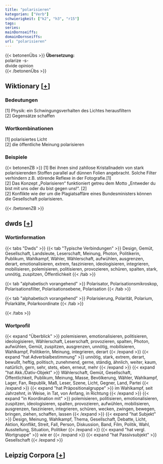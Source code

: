 ```yaml
---
title: "polarisieren"
kategorien: ["Verb"]
schwierigkeit: ["k2", "h3", "r15"]
tags:
series:
mainDornseiffs:
domainDornseiffs:
url: "polarisieren"
---
```


{{< betonenÜbs >}}
**Übersetzung:**  
polarize -s-  
divide opinion  
{{< /betonenÜbs >}}

## Wiktionary [[+](https://de.wiktionary.org/wiki/polarisieren)]

### Bedeutungen
[1] Physik: ein Schwingungsverhalten des Lichtes herausfiltern  
[2] Gegensätze schaffen  

### Wortkombinationen
[1] polarisiertes Licht  
[2] die öffentliche Meinung polarisieren  

### Beispiele
{{< betonenZB >}}
[1] Bei ihnen sind zahllose Kristallnadeln von stark polarisierenden Stoffen parallel auf dünnen Folien angebracht. Solche Filter verhindern z.B. störende Reflexe in der Fotografie.[1]  
[2] Das Konzept „Polarisieren“ funktioniert getreu dem Motto „Entweder du bist mit uns oder du bist gegen uns!“. [2]  
[2] Konflikte wie der um die Plagiatsaffäre eines Bundesministers können die Gesellschaft polarisieren.  

{{< /betonenZB >}}


## dwds [[+](https://www.dwds.de/wb/polarisieren)]

### Wortinformation
{{< tabs "Dwds" >}}
{{< tab "Typische Verbindungen" >}}
Design, Gemüt, Gesellschaft, Landsleute, Leserschaft, Meinung, Photon, Politikerin, Publikum, Wahlkampf, Wähler, Wählerschaft, aufwühlen, ausgrenzen, derart, emotionalisieren, extrem, faszinieren, ideologisieren, integrieren, mobilisieren, polemisieren, politisieren, provozieren, schüren, spalten, stark, unnötig, zuspitzen, Öffentlichkeit
{{< /tab >}}

{{< tab "alphabetisch vorangehend" >}}
Polarisator, Polarisationsmikroskop, Polarisationsfilter, Polarisationsebene, Polarisation
{{< /tab >}}

{{< tab "alphabetisch vorangehend" >}}
Polarisierung, Polarität, Polarium, Polarkälte, Polarkoordinate
{{< /tab >}}

{{< /tabs >}}

### Wortprofil
{{< expand "Überblick" >}} polemisieren, emotionalisieren, politisieren, ideologisieren, Wählerschaft, Leserschaft, provozieren, spalten, Photon, aufwühlen, Gemüt, zuspitzen, ausgrenzen, unnötig, mobilisieren, Wahlkampf, Politikerin, Meinung, integrieren, derart {{< /expand >}}
{{< expand "hat Adverbialbestimmung" >}} unnötig, stark, extrem, derart, bewußt, heftig, politisch, zunehmend, gerne, ständig, ähnlich, weiter, kaum, natürlich, gern, sehr, stets, eben, erneut, mehr {{< /expand >}}
{{< expand "hat Akk./Dativ-Objekt" >}} Wählerschaft, Gemüt, Gesellschaft, Öffentlichkeit, Publikum, Meinung, Masse, Bevölkerung, Wähler, Wahlkampf, Lager, Fan, Republik, Maß, Leser, Szene, Licht, Gegner, Land, Partei {{< /expand >}}
{{< expand "hat Präpositionalgruppe" >}} im Wahlkampf, seit Jahrzehnt, in Weise, in Tat, von Anfang, in Richtung {{< /expand >}}
{{< expand "in Koordination mit" >}} polemisieren, politisieren, emotionalisieren, zuspitzen, ideologisieren, spalten, provozieren, aufwühlen, mobilisieren, ausgrenzen, faszinieren, integrieren, schüren, wecken, zwingen, bewegen, bringen, ziehen, schaffen, lassen {{< /expand >}}
{{< expand "hat Subjekt" >}} Design, Meinung, Wahlkampf, Thema, Gesellschaft, Debatte, Licht, Aktion, Konflikt, Streit, Fall, Person, Diskussion, Band, Film, Politik, Wahl, Ausstellung, Situation, Politiker {{< /expand >}}
{{< expand "hat vergl. Wortgruppe" >}} wie er {{< /expand >}}
{{< expand "hat Passivsubjekt" >}} Gesellschaft {{< /expand >}}

## Leipzig Corpora [[+](https://corpora.uni-leipzig.de/en/res?word=polarisieren&corpusId=deu_newscrawl-public_2018)]

